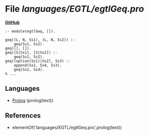 # File _languages/EGTL/egtlGeq.pro_
**[GitHub](https://github.com/softlang/yas/blob/master/languages/EGTL/egtlGeq.pro)**
```
:- module(egtlGeq, []).

geq((L, N, Ss1), (L, N, Ss2)) :-
    geq(Ss1, Ss2).
geq([], []).
geq([S|Ss1], [S|Ss2]) :-
    geq(Ss1, Ss2).
geq([option(Ss1)|Ss2], Ss3) :-
    append(Ss1, Ss4, Ss3),
    geq(Ss2, Ss4).
% ...
```

## Languages
* [Prolog](../languages/Prolog.md) (prolog(text))

## References
* elementOf('languages/EGTL/egtlGeq.pro',prolog(text))
